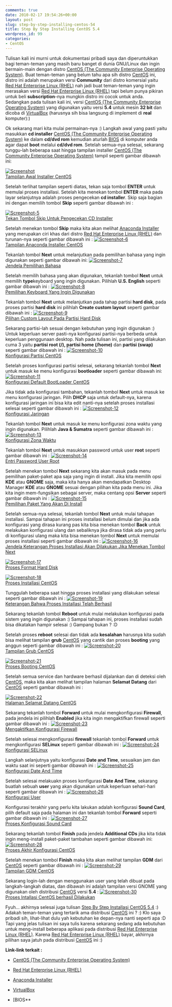 ```yaml
---
comments: true
date: 2010-02-17 19:54:26+00:00
layout: post
slug: step-by-step-installing-centos-54
title: Step By Step Installing CentOS 5.4
wordpress_id: 99
categories:
- CentOS
---
```


Tulisan kali ini murni untuk dokumentasi pribadi saya dan diperuntukkan bagi teman-teman yang masih baru banget di dunia GNU/Linux dan ingin bermain-main dengan distro [CentOS (The Community Enterprise Operating System)](http://centos.org/). Buat teman-teman yang belum tahu apa sih distro [CentOS](http://centos.org/) ini, distro ini adalah merupakan versi **Community** dari distro komersial yaitu [Red Hat Enterprise Linux (RHEL)](http://www.redhat.com/) nah jadi buat teman-teman yang ingin merasakan versi [Red Hat Enterprise Linux (RHEL)](http://www.redhat.com/) tapi belum punya pikiran untuk beli **subscription**-nya mungkin distro ini cocok untuk anda. Sedangkan pada tulisan kali ini, versi [CentOS (The Community Enterprise Operating System)](http://centos.org/) yang digunakan yaitu versi **5.4** untuk mesin **32 bit** dan dicoba di [VirtualBox](http://www.virtualbox.org/) (harusnya sih bisa langsung di implement di **real** komputer):)

Ok sekarang mari kita mulai permainan-nya :) Langkah awal yang pasti yaitu masukkan **cd installer**  [CentOS (The Community Enterprise Operating System)](http://centos.org/) ke dalam **cd/dvd rom** kemudian aturlah [BIOS](http://en.wikipedia.org/wiki/BIOS) di komputer anda agar dapat **boot** melalui **cd/dvd rom**. Setelah semua-nya selesai, sekarang tunggu-lah beberapa saat hingga tampilan installer [CentOS (The Community Enterprise Operating System)](http://centos.org/) tampil seperti gambar dibawah ini:

[![Screenshot](http://farm5.static.flickr.com/4004/4365803644_9d48265f49.jpg)  
Tampilan Awal Installer CentOS](http://www.flickr.com/photos/10243554@N02/4365803644/)

Setelah terlihat tampilan seperti diatas, tekan saja tombol **ENTER** untuk memulai proses installasi. Setelah kita menekan tombol **ENTER** maka pada layar selanjutnya adalah proses pengecekan **cd installer**. Skip saja bagian ini dengan memilih tombol **Skip** seperti gambar dibawah ini :

[![Screenshot-5](http://farm3.static.flickr.com/2708/4365803646_f88bc45cf6.jpg)  
Tekan Tombol Skip Untuk Pengecekan CD Installer](http://www.flickr.com/photos/10243554@N02/4365803646/)
<!-- more -->
Setelah menekan tombol **Skip** maka kita akan melihat [Anaconda Installer](http://en.wikipedia.org/wiki/Anaconda_%28installer%29) yang merupakan ciri khas dari distro [Red Hat Enterprise Linux (RHEL)](http://www.redhat.com/) dan turunan-nya seperti gambar dibawah ini :
[![Screenshot-6](http://farm5.static.flickr.com/4066/4365803648_c864ff60eb.jpg)  
Tampilan Anaconda Installer CentOS](http://www.flickr.com/photos/10243554@N02/4365803648/)

Tekanlah tombol **Next** untuk melanjutkan pada pemilihan bahasa yang ingin digunakan seperti gambar dibawah ini:
[![Screenshot-7](http://farm3.static.flickr.com/2737/4365803654_2803a3a9c9.jpg)  
Jendela Pemilihan Bahasa](http://www.flickr.com/photos/10243554@N02/4365803654/)

Setelah memilih bahasa yang akan digunakan, tekanlah tombol **Next** untuk memilih **type**keyboard yang ingin digunakan. Pilihlah **U.S. English** seperti gambar dibawah ini :
[![Screenshot-8](http://farm5.static.flickr.com/4035/4365803664_dc1fe85d50.jpg)  
Pemilihan Keyboard Yang Ingin Digunakan](http://www.flickr.com/photos/10243554@N02/4365803664/)

Tekanlah tombol **Next** untuk melanjutkan pada tahap partisi **hard disk**, pada proses partisi **hard disk** ini pilihlah **Create custom layout** seperti gambar dibawah ini :
[![Screenshot-9](http://farm5.static.flickr.com/4047/4365803672_865d51a684.jpg)  
Pilihan Custom Layout Pada Partisi Hard Disk](http://www.flickr.com/photos/10243554@N02/4365803672/)

Sekarang partisi-lah sesuai dengan kebutuhan yang ingin digunakan :) Untuk keperluan server pasti-nya konfigurasi partisi-nya berbeda untuk keperluan penggunaan desktop. Nah pada tulisan ini, partisi yang dilakukan cuma 3 yaitu **partisi root (/), partisi home (/home)** dan **partisi (swap)** seperti gambar dibawah ini :
[![Screenshot-10](http://farm5.static.flickr.com/4042/4365895712_2f94d73393.jpg)  
Konfigurasi Partisi CentOS](http://www.flickr.com/photos/10243554@N02/4365895712/)

Setelah proses konfigurasi partisi selesai, sekarang tekanlah tombol **Next** untuk masuk ke menu konfigurasi **bootloader** seperti gambar dibawah ini:
[![Screenshot-11](http://farm5.static.flickr.com/4041/4365895714_5a2a5f2585.jpg)  
Konfigurasi Default BootLoader CentOS](http://www.flickr.com/photos/10243554@N02/4365895714/)

Jika tidak ada konfigurasi tambahan, tekanlah tombol **Next** untuk masuk ke menu konfigurasi jaringan. Pilih **DHCP** saja untuk default-nya, karena konfigurasi jaringan ini bisa kita edit nanti-nya setelah proses installasi selesai seperti gambar dibawah ini :
[![Screenshot-12](http://farm3.static.flickr.com/2739/4365895716_94d5aa82fc.jpg)  
Konfigurasi Jaringan](http://www.flickr.com/photos/10243554@N02/4365895716/)

Tekanlah tombol **Next** untuk masuk ke menu konfigurasi zona waktu yang ingin digunakan. Pilihlah **Java & Sumatra** seperti gambar dibawah ini :
[![Screenshot-13](http://farm3.static.flickr.com/2751/4365895718_580a06f9e2.jpg)  
Konfigurasi Zona Waktu](http://www.flickr.com/photos/10243554@N02/4365895718/)

Tekanlah tombol **Next** untuk masukkan password untuk user **root** seperti gambar dibawah ini :
[![Screenshot-14](http://farm3.static.flickr.com/2692/4365895724_15634c5d51.jpg)  
Entri Password User Root](http://www.flickr.com/photos/10243554@N02/4365895724/)

Setelah menekan tombol **Next** sekarang kita akan masuk pada menu pemilihan paket-paket apa saja yang ingin di install. Jika kita memilih opsi **KDE** atau **GNOME** saja, maka kita hanya akan mendapatkan Desktop Manager **KDE** atau **GNOME** sesuai dengan pilihan kita pada menu ini. Jika kita ingin mem-fungsikan sebagai server, maka centang opsi **Server** seperti gambar dibawah ini :
[![Screenshot-15](http://farm3.static.flickr.com/2787/4365895726_c27e25917f.jpg)  
Pemilihan Paket Yang Akan Di Install](http://www.flickr.com/photos/10243554@N02/4365895726/)

Setelah semua-nya selesai, tekanlah tombol **Next** untuk mulai tahapan installasi. Sampai tahapan ini proses installasi belum dimulai dan jika ada konfigurasi yang dirasa kurang pas kita bisa menekan tombol **Back** untuk melakukan konfigurasi ulang dan sebaliknya jika dirasa tidak ada yang perlu di konfigurasi ulang maka kita bisa menekan tombol **Next** untuk memulai proses installasi seperti gambar dibawah ini :
[![Screenshot-16](http://farm5.static.flickr.com/4065/4365931058_aa94717686.jpg)  
Jendela Keterangan Proses Installasi Akan Dilakukan Jika Menekan Tombol Next](http://www.flickr.com/photos/10243554@N02/4365931058/)

[![Screenshot-17](http://farm5.static.flickr.com/4002/4365931062_25d70dcf2d.jpg)  
Proses Format Hard Disk ](http://www.flickr.com/photos/10243554@N02/4365931062/)

[![Screenshot-18](http://farm5.static.flickr.com/4042/4365931066_703ae9984f.jpg)  
Proses Installasi CentOS](http://www.flickr.com/photos/10243554@N02/4365931066/)

Tunggulah beberapa saat hingga proses installasi yang dilakukan selesai seperti gambar dibawah ini :
[![Screenshot-19](http://farm5.static.flickr.com/4026/4365931070_2709f7c6eb.jpg)  
Keterangan Bahwa Proses Installasi Telah Berhasil](http://www.flickr.com/photos/10243554@N02/4365931070/)

Sekarang tekanlah tombol **Reboot** untuk mulai melakukan konfigurasi  pada sistem yang ingin digunakan :) Sampai tahapan ini, proses installasi sudah bisa dikatakan hampir selesai :) Gampang bukan ? :D

Setelah proses **reboot** selesai dan tidak ada **kesalahan** harusnya kita sudah bisa melihat tampilan **grub** [CentOS](http://centos.org/) yang cantik dan proses **booting** yang anggun seperti gambar dibawah ini :
[![Screenshot-20](http://farm5.static.flickr.com/4020/4365931072_dc10aa7471.jpg)  
Tampilan Grub CentOS](http://www.flickr.com/photos/10243554@N02/4365931072/)

[![Screenshot-21](http://farm5.static.flickr.com/4049/4365931074_a975422ec5.jpg)  
Proses Booting CentOS](http://www.flickr.com/photos/10243554@N02/4365931074/)

Setelah semua service dan hardware berhasil dijalankan dan di deteksi oleh [CentOS](http://centos.org/), maka kita akan melihat tampilan halaman **Selamat Datang** dari [CentOS](http://centos.org/) seperti gambar dibawah ini :

[![Screenshot-22](http://farm3.static.flickr.com/2757/4365240361_ac28771202.jpg)  
Halaman Selamat Datang CentOS](http://www.flickr.com/photos/10243554@N02/4365240361/)

Sekarang tekanlah tombol **Forward** untuk mulai mengkonfigurasi **Firewall**, pada jendela ini pilihlah **Enabled** jika kita ingin mengaktifkan firewall seperti gambar dibawah ini :
[![Screenshot-23](http://farm5.static.flickr.com/4017/4365240363_ef631b0f79.jpg)  
Mengaktifkan Konfigurasi Firewall](http://www.flickr.com/photos/10243554@N02/4365240363/)

Setelah selesai mengkonfigurasi **firewall** tekanlah tombol **Forward** untuk mengkonfigurasi **SELinux** seperti gambar dibawah ini :
[![Screenshot-24](http://farm5.static.flickr.com/4033/4365240367_02d041c952.jpg)  
Konfigurasi SELinux](http://www.flickr.com/photos/10243554@N02/4365240367/)

Langkah selanjutnya yaitu konfigurasi **Date and Time**, sesuaikan jam dan waktu saat ini seperti gambar dibawah ini :
[![Screenshot-25](http://farm5.static.flickr.com/4019/4365240373_d0682c030a.jpg)  
Konfigurasi Date And Time](http://www.flickr.com/photos/10243554@N02/4365240373/)

Setelah selesai melakuakn proses konfigurasi **Date And Time**, sekarang buatlah sebuah **user** yang akan digunakan untuk keperluan sehari-hari seperti gambar dibawah ini :
[![Screenshot-26](http://farm5.static.flickr.com/4017/4365240381_c215e7fbcb.jpg)  
Konfigurasi User](http://www.flickr.com/photos/10243554@N02/4365240381/)

Konfigurasi terakhir yang perlu kita lakukan adalah konfigurasi **Sound Card**, pilih default saja pada halaman ini dan tekanlah tombol **Forward** seperti gambar dibawah ini :
[![Screenshot-27](http://farm3.static.flickr.com/2756/4365240383_0c00651570.jpg)  
Proses Konfigurasi Sound Card](http://www.flickr.com/photos/10243554@N02/4365240383/)

Sekarang tekanlah tombol **Finish** pada jendela **Additional CDs** jika kita tidak ingin meng-install paket-paket tambahan seperti gambar dibawah ini:
[![Screenshot-28](http://farm5.static.flickr.com/4020/4366020094_88f1cb4316.jpg)  
Proses Akhir Konfigurasi CentOS](http://www.flickr.com/photos/10243554@N02/4366020094/)

Setelah menekan tombol **Finish** maka kita akan melihat tampilan **GDM** dari [CentOS](http://centos.org/) seperti gambar dibawah ini :
[![Screenshot-29](http://farm3.static.flickr.com/2788/4366020096_517dc94147.jpg)  
Tampilan GDM CentOS](http://www.flickr.com/photos/10243554@N02/4366020096/)

Sekarang login-lah dengan menggunakan user yang telah dibuat pada langkah-langkah diatas, dan dibawah ini adalah tampilan versi GNOME yang digunakan oleh distribusi [CentOS](http://centos.org/) versi **5.4** :
[![Screenshot-30](http://farm5.static.flickr.com/4005/4366020100_308dbe3930.jpg)  
Proses Intallasi CentOS berhasil Dilakukan](http://www.flickr.com/photos/10243554@N02/4366020100/)

Fyuh... akhirnya selesai juga tulisan [Step By Step Installasi CentOS 5.4]() :) Adakah teman-teman yang tertarik ama distribusi [CentOS](http://centos.org/) ini ? :) Klo saya pribadi sih, lihat-lihat dulu yah kebutuhan ke depan-nya nanti seperti apa :D Tapi yang jelas tulisan ini saya tulis karena sekarang sedang ada kebutuhan untuk meng-install beberapa aplikasi pada distribusi [Red Hat Enterprise Linux (RHEL)](http://www.redhat.com/). Karena [Red Hat Enterprise Linux (RHEL)](http://www.redhat.com/) bayar, akhirnya pilihan saya jatuh pada distribusi [CentOS](http://centos.org/) ini :)

**Link-link terkait :**




  * [CentOS (The Community Enterprise Operating System)](http://centos.org/)


  * [Red Hat Enterprise Linux (RHEL)](http://www.redhat.com/)


  * [Anaconda Installer](http://en.wikipedia.org/wiki/Anaconda_%28installer%29)


  * [VirtualBox](http://www.virtualbox.org/)


  * [BIOS**


